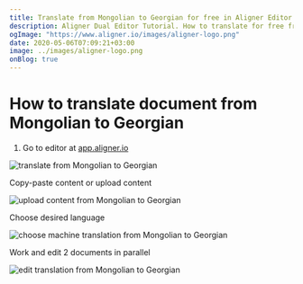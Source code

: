 ```yaml
---
title: Translate from Mongolian to Georgian for free in Aligner Editor
description: Aligner Dual Editor Tutorial. How to translate for free from Mongolian to Georgian. Aligner is multilingual document management platform. 
ogImage: "https://www.aligner.io/images/aligner-logo.png"
date: 2020-05-06T07:09:21+03:00
image: ../images/aligner-logo.png
onBlog: true
---
```


# How to translate document from Mongolian to Georgian

1. Go to editor at [app.aligner.io](https://app.aligner.io "Aligner App web page")

![translate from Mongolian to Georgian](../aligner-blank-editor.png "translate from Mongolian to Georgian")

Copy-paste content or upload content

![upload content from Mongolian to Georgian](../aligner-uploaded-document.png "upload content from Mongolian to Georgian")

Choose desired language

![choose machine translation from Mongolian to Georgian](../aligner-language-dropdown.png "choose machine translation from Mongolian to Georgian")

Work and edit 2 documents in parallel

![edit translation from Mongolian to Georgian](../aligner-double-sitded-editor.png "edit translation from Mongolian to Georgian")

